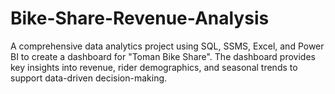 # Bike-Share-Revenue-Analysis
A comprehensive data analytics project using SQL, SSMS, Excel, and Power BI to create a dashboard for "Toman Bike Share". The dashboard provides key insights into revenue, rider demographics, and seasonal trends to support data-driven decision-making.

